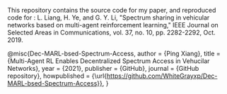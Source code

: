 This repository contains the source code for my paper, and reproduced code for :
L. Liang, H. Ye, and G. Y. Li, "Spectrum sharing in vehicular networks based on multi-agent reinforcement learning," IEEE Journal on Selected Areas in Communications, vol. 37, no. 10, pp. 2282-2292, Oct. 2019.

@misc{Dec-MARL-bsed-Spectrum-Access,
  author = {Ping Xiang},
  title = {Multi-Agent RL Enables Decentralized Spectrum Access in Vehucilar Networks},
  year = {2021},
  publisher = {GitHub},
  journal = {GitHub repository},
  howpublished = {\url{https://github.com/WhiteGrayxp/Dec-MARL-bsed-Spectrum-Access}},
}
